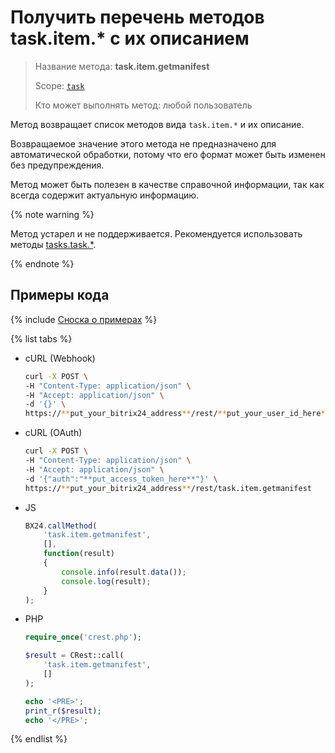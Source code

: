 # Получить перечень методов task.item.* с их описанием

> Название метода: **task.item.getmanifest**
>
> Scope: [`task`](../../../scopes/permissions.md)
>
> Кто может выполнять метод: любой пользователь

Метод возвращает список методов вида `task.item.*` и их описание.

Возвращаемое значение этого метода не предназначено для автоматической обработки, потому что его формат может быть изменен без предупреждения.

Метод может быть полезен в качестве справочной информации, так как всегда содержит актуальную информацию.

{% note warning %}

Метод устарел и не поддерживается. Рекомендуется использовать методы [tasks.task.*](../../index.md).

{% endnote %}

## Примеры кода

{% include [Сноска о примерах](../../../../_includes/examples.md) %}

{% list tabs %}

- cURL (Webhook)

    ```bash
    curl -X POST \
    -H "Content-Type: application/json" \
    -H "Accept: application/json" \
    -d '{}' \
    https://**put_your_bitrix24_address**/rest/**put_your_user_id_here**/**put_your_webhook_here**/task.item.getmanifest
    ```

- cURL (OAuth)

    ```bash
    curl -X POST \
    -H "Content-Type: application/json" \
    -H "Accept: application/json" \
    -d '{"auth":"**put_access_token_here**"}' \
    https://**put_your_bitrix24_address**/rest/task.item.getmanifest
    ```

- JS

    ```js
    BX24.callMethod(
        'task.item.getmanifest',
        [],
        function(result)
        {
            console.info(result.data());
            console.log(result);
        }
    );
    ```

- PHP

    ```php
    require_once('crest.php');

    $result = CRest::call(
        'task.item.getmanifest',
        []
    );

    echo '<PRE>';
    print_r($result);
    echo '</PRE>';
    ```

{% endlist %}
